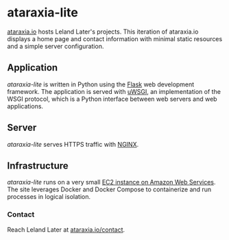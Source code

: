 # ataraxia-lite
[ataraxia.io](https://ataraxia.io) hosts Leland Later's projects. This iteration of ataraxia.io displays a home page and contact information with minimal static resources and a simple server configuration.

## Application
_ataraxia-lite_ is written in Python using the [Flask](http://flask.pocoo.org) web development framework. The application is served with [uWSGI](https://uwsgi-docs.readthedocs.io/en/latest/), an implementation of the WSGI protocol, which is a Python interface between web servers and web applications.

## Server 
_ataraxia-lite_ serves HTTPS traffic with [NGINX](https://www.nginx.com/resources/wiki/).

## Infrastructure
_ataraxia-lite_ runs on a very small [EC2 instance on Amazon Web Services](https://aws.amazon.com/ec2/). The site leverages Docker and Docker Compose to containerize and run processes in logical isolation.

### Contact
Reach Leland Later at [ataraxia.io/contact](https://ataraxia.io/contact).
